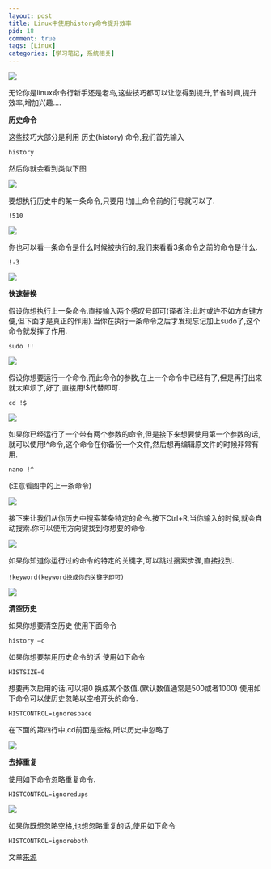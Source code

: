 ```yaml
--- 
layout: post
title: Linux中使用history命令提升效率
pid: 18
comment: true
tags: [Linux]
categories: [学习笔记, 系统相关]
---
```

![](http://i.imgur.com/RJCx0.png)

无论你是linux命令行新手还是老鸟,这些技巧都可以让您得到提升,节省时间,提升效率,增加兴趣....

**历史命令**

这些技巧大部分是利用 历史(history) 命令,我们首先输入

    history

然后你就会看到类似下图

![](http://i.imgur.com/cAIa5.png)

要想执行历史中的某一条命令,只要用 !加上命令前的行号就可以了.

    !510

![](http://i.imgur.com/DrNjw.png)

你也可以看一条命令是什么时候被执行的,我们来看看3条命令之前的命令是什么.

    !-3

![](http://i.imgur.com/agDAT.png)

**快速替换**

假设你想执行上一条命令.直接输入两个感叹号即可(译者注:此时或许不如方向键方便,但下面才是真正的作用).当你在执行一条命令之后才发现忘记加上sudo了,这个命令就发挥了作用.

    sudo !!

![](http://i.imgur.com/19iGw.png)

假设你想要运行一个命令,而此命令的参数,在上一个命令中已经有了,但是再打出来就太麻烦了,好了,直接用!$代替即可.

    cd !$

![](http://i.imgur.com/auTJq.png)

如果你已经运行了一个带有两个参数的命令,但是接下来想要使用第一个参数的话,就可以使用!^命令,这个命令在你备份一个文件,然后想再编辑原文件的时候非常有用.

    nano !^

(注意看图中的上一条命令)

![](http://i.imgur.com/kiCnJ.png)

接下来让我们从你历史中搜索某条特定的命令.按下Ctrl+R,当你输入的时候,就会自动搜索.你可以使用方向键找到你想要的命令.

![](http://i.imgur.com/lXeyv.png)

如果你知道你运行过的命令的特定的关键字,可以跳过搜索步骤,直接找到.

    !keyword(keyword换成你的关键字即可)

![](http://i.imgur.com/oQ9gY.png)

**清空历史**

如果你想要清空历史
使用下面命令

    history –c

如果你想要禁用历史命令的话 使用如下命令

    HISTSIZE=0

想要再次启用的话,可以把0 换成某个数值.(默认数值通常是500或者1000)
使用如下命令可以使历史忽略以空格开头的命令.

    HISTCONTROL=ignorespace

在下面的第四行中,cd前面是空格,所以历史中忽略了

![](http://i.imgur.com/h9Tbm.png)

**去掉重复**

使用如下命令忽略重复命令.

    HISTCONTROL=ignoredups

![](http://i.imgur.com/dgWel.png)

如果你既想忽略空格,也想忽略重复的话,使用如下命令

    HISTCONTROL=ignoreboth

文章[来源](http://www.howtogeek.com/howto/44997/how-to-use-bash-history-to-improve-your-command-line-productivity/)
